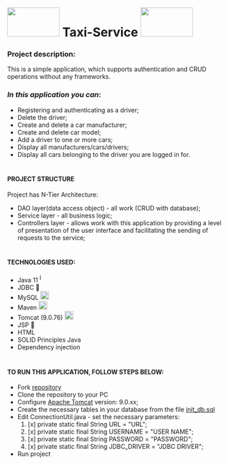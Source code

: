 
# <img src="https://www.pngall.com/wp-content/uploads/13/Taxi-Car-PNG-Photo.png" style="width: 120px; height: 67px;" /> Taxi-Service <img src="https://www.pngall.com/wp-content/uploads/13/Taxi-Car-PNG-Photo.png" style="width: 120px; height: 67px;" />
 
### **Project description**:
This is a simple application, which supports authentication and CRUD operations without any frameworks.
###
### _In this application you can_:
- Registering and authenticating as a driver;
- Delete the driver;
- Create and delete a car manufacturer;
- Create and delete car model;
- Add a driver to one or more cars;
- Display all manufacturers/cars/drivers;
- Display all cars belonging to the driver you are logged in for.
#

#### PROJECT STRUCTURE
Project has N-Tier Architecture:

- DAO layer(data access object) - all work (CRUD with database);
- Service layer - all business logic;
- Controllers layer - allows work with this application by providing a level of presentation of the user interface and facilitating the sending of requests to the service;

#
#### TECHNOLOGIES USED:
- Java 11 <img src="https://upload.wikimedia.org/wikipedia/uk/thumb/2/2e/Java_Logo.svg/550px-Java_Logo.svg.png" alt="img_1" style="width: 15px; height: 20px;" />
- JDBC 📠
- MySQL <img src="https://seeklogo.com/images/M/mysql-logo-69B39F7D18-seeklogo.com.png" style="width: 20px; height: 20px;" />
- Maven <img src="https://upload.wikimedia.org/wikipedia/commons/thumb/7/7e/Apache_Feather_Logo.svg/640px-Apache_Feather_Logo.svg.png" alt="img_1" style="width: 20px; height: 20px;" />
- Tomcat (9.0.76) <img src="https://upload.wikimedia.org/wikipedia/commons/thumb/f/fe/Apache_Tomcat_logo.svg/2560px-Apache_Tomcat_logo.svg.png" alt="img_1" style="width: 20px; height: 20px;" />
- JSP  📄
- HTML
- SOLID Principles Java
- Dependency injection

#
#### TO RUN THIS APPLICATION, FOLLOW STEPS BELOW:
- Fork [repository](https://github.com/marimarig/taxi-service)
- Clone the repository to your PC
- Configure [Apache Tomcat](https://archive.apache.org/dist/tomcat/tomcat-9/v9.0.50/bin/) version: 9.0.xx;
- Create the necessary tables in your database from the file [init_db.sql](src/main/resources/init_db.sql)
- Edit ConnectionUtil.java - set the necessary parameters:
  1. [x] private static final String URL = "URL";
  2. [x] private static final String USERNAME = "USER NAME";
  3. [x] private static final String PASSWORD = "PASSWORD";
  4. [x] private static final String JDBC_DRIVER = "JDBC DRIVER";
- Run project
